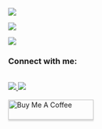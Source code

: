 <img align="center" src="https://c.tenor.com/0KRw0tXyxvEAAAAC/yo-kazuma-konosuba.gif" /><br />


<img src="https://github-readme-stats.vercel.app/api/top-langs?username=maxmx03&show_icons=true&locale=en&layout=compact&theme=solarized-dark" /><br />
  
<img src="https://github-readme-stats.vercel.app/api?username=maxmx03&count_private=true&show_icons=true&theme=solarized-dark" /><br />

<h3>Connect with me:</h3><br />

<a href="https://www.linkedin.com/in/max-miliano-81373123b/">
<img src="https://img.shields.io/badge/LinkedIn-0077B5?style=for-the-badge&logo=linkedin&logoColor=white" />
</a>
<a align="left" href="https://www.youtube.com/channel/UCJjz-gqjmkoqXmWTUSU_kgQ">
<img src="https://img.shields.io/badge/YouTube-FF0000?style=for-the-badge&logo=youtube&logoColor=white" />
</a><br /><br />

<a align="left" href="https://www.buymeacoffee.com/milianor" target="_blank">
 <img align="left" src="https://www.buymeacoffee.com/assets/img/custom_images/orange_img.png" alt="Buy Me A Coffee" style="height: 41px !important;width: 174px !important;box-shadow: 0px 3px 2px 0px rgba(190, 190, 190, 0.5) !important;-webkit-box-shadow: 0px 3px 2px 0px rgba(190, 190, 190, 0.5) !important;" >
</a>

